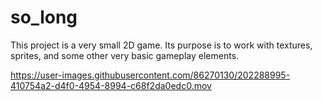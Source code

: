 # so_long
This project is a very small 2D game.
Its purpose is to work with textures, sprites,
and some other very basic gameplay elements.


https://user-images.githubusercontent.com/86270130/202288995-410754a2-d4f0-4954-8994-c68f2da0edc0.mov

